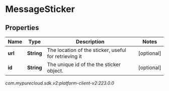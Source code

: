 # MessageSticker


## Properties

| Name | Type | Description | Notes |
| ------------ | ------------- | ------------- | ------------- |
| **url** | **String** | The location of the sticker, useful for retrieving it |  [optional] |
| **id** | **String** | The unique id of the the sticker object. |  [optional] |




_com.mypurecloud.sdk.v2:platform-client-v2:223.0.0_
